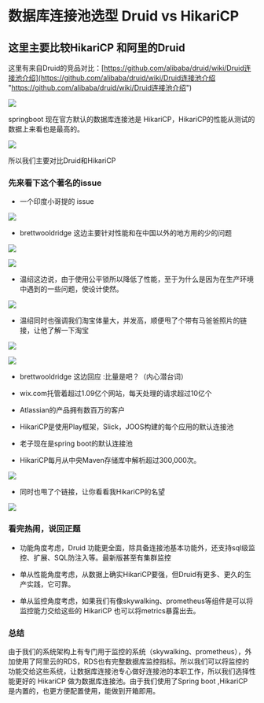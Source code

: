 # 数据库连接池选型 Druid vs HikariCP

## 这里主要比较HikariCP 和阿里的Druid

这里有来自Druid的竞品对比：[https://github.com/alibaba/druid/wiki/Druid连接池介绍](https://github.com/alibaba/druid/wiki/Druid连接池介绍 "https://github.com/alibaba/druid/wiki/Druid连接池介绍")

![](https://mmbiz.qpic.cn/mmbiz_png/YZibCWq4rxD8Tlf8nQn7eRjs0QbfksOrNvrjwz4WZKZTEEzKltG9vPic4hnTBlDahhwzXicsUq3kd9cLwAeRUV7dA/640?wx_fmt=png\&wxfrom=5\&wx_lazy=1\&wx_co=1)

springboot 现在官方默认的数据库连接池是 HikariCP，HikariCP的性能从测试的数据上来看也是最高的。

![](https://mmbiz.qpic.cn/mmbiz_png/YZibCWq4rxD8Tlf8nQn7eRjs0QbfksOrN9wahOY7GibsuoTXiccpJTTpW7IjWh6FjbWm4oUaibrAHT6ZS377Y6JkIQ/640?wx_fmt=png\&wxfrom=5\&wx_lazy=1\&wx_co=1)

所以我们主要对比Druid和HikariCP

### 先来看下这个著名的issue

*   一个印度小哥提的 issue

![](https://mmbiz.qpic.cn/mmbiz_png/YZibCWq4rxD8Tlf8nQn7eRjs0QbfksOrNlH24eB50r5jSP15V0fTIMZd8nNJS6c2RR5fBc7BxBEaic6SDS3Auqdg/640?wx_fmt=png\&wxfrom=5\&wx_lazy=1\&wx_co=1)

*   brettwooldridge 这边主要针对性能和在中国以外的地方用的少的问题

![](https://mmbiz.qpic.cn/mmbiz_png/YZibCWq4rxD8Tlf8nQn7eRjs0QbfksOrNVOTIgiccOQlHHRmTyQu8748VV2FJW8zZUcSZ4VQIqFDmFIFbHyVFPoA/640?wx_fmt=png\&wxfrom=5\&wx_lazy=1\&wx_co=1)

![](https://mmbiz.qpic.cn/mmbiz_png/YZibCWq4rxD8Tlf8nQn7eRjs0QbfksOrN7KdDtLFGe2LAYIiaH45TDneyiaW7lyj9Y0m9j07P6eYLNPnicvXShibicsg/640?wx_fmt=png\&wxfrom=5\&wx_lazy=1\&wx_co=1)

*   温绍这边说，由于使用公平锁所以降低了性能，至于为什么是因为在生产环境中遇到的一些问题，使设计使然。

![](https://mmbiz.qpic.cn/mmbiz_png/YZibCWq4rxD8Tlf8nQn7eRjs0QbfksOrN23tDUaaatOEPfcVSgXpE8jicIr575tvvibcUMYO8ibib6SIavSQcYKVLCA/640?wx_fmt=png\&wxfrom=5\&wx_lazy=1\&wx_co=1)

*   温绍同时也强调我们淘宝体量大，并发高，顺便甩了个带有马爸爸照片的链接，让他了解一下淘宝

![](https://mmbiz.qpic.cn/mmbiz_png/YZibCWq4rxD8Tlf8nQn7eRjs0QbfksOrNmPs8qotCAJrAnUxW9X1z3Z5gKib77DF8q9mvU8haJicAP6DsvH5JV6ag/640?wx_fmt=png\&wxfrom=5\&wx_lazy=1\&wx_co=1)

![](https://mmbiz.qpic.cn/mmbiz_jpg/YZibCWq4rxD8Tlf8nQn7eRjs0QbfksOrNsZBuWsPNlOA5SOxbsBqSgsy3R0pH7XxHWGV2eklBph3JgbqcAQGyhA/640?wx_fmt=jpeg\&wxfrom=5\&wx_lazy=1\&wx_co=1)

*   brettwooldridge 这边回应 :比量是吧？（内心潜台词）

*   wix.com托管着超过1.09亿个网站，每天处理的请求超过10亿个

*   Atlassian的产品拥有数百万的客户

*   HikariCP是使用Play框架，Slick，JOOS构建的每个应用的默认连接池

*   老子现在是spring boot的默认连接池

*   HikariCP每月从中央Maven存储库中解析超过300,000次。

![](https://mmbiz.qpic.cn/mmbiz_png/YZibCWq4rxD8Tlf8nQn7eRjs0QbfksOrN0wG6FXick0ic1icPT8WAXnVluOrAxv4UNkbvlRX87UdYRQB4DKr2A10Sw/640?wx_fmt=png\&wxfrom=5\&wx_lazy=1\&wx_co=1)

*   同时也甩了个链接，让你看看我HikariCP的名望

![](https://mmbiz.qpic.cn/mmbiz_png/YZibCWq4rxD8Tlf8nQn7eRjs0QbfksOrN1bwdYPWpwrfnXShOFwn6NLxia1K1cC0SIqn3PNqbkQibIEeevsMJXxrg/640?wx_fmt=png\&wxfrom=5\&wx_lazy=1\&wx_co=1)

### 看完热闹，说回正题

*   功能角度考虑，Druid 功能更全面，除具备连接池基本功能外，还支持sql级监控、扩展、SQL防注入等。最新版甚至有集群监控

*   单从性能角度考虑，从数据上确实HikariCP要强，但Druid有更多、更久的生产实践，它可靠。

*   单从监控角度考虑，如果我们有像skywalking、prometheus等组件是可以将监控能力交给这些的 HikariCP 也可以将metrics暴露出去。

### 总结

由于我们的系统架构上有专门用于监控的系统（skywalking、prometheus），外加使用了阿里云的RDS，RDS也有完整数据库监控指标。所以我们可以将监控的功能交给这些系统，让数据库连接池专心做好连接池的本职工作，所以我们选择性能更好的 HikariCP 做为数据库连接池。由于我们使用了Spring boot ,HikariCP 是内置的，也更方便配置使用，能做到开箱即用。
